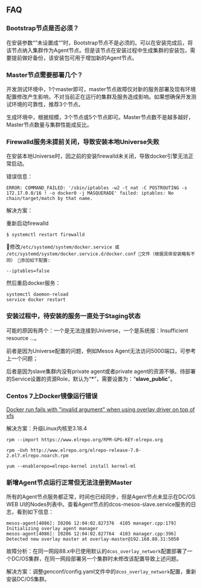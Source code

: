 ## FAQ

### Bootstrap节点是否必须？

在安装参数“”未设置成“”时，Bootstrap节点不是必须的。可以在安装完成后，将该节点纳入集群作为Agent节点。但是该节点在安装过程中生成集群的安装包，需要提前做好备份，该安装包可用于增加新的Agent节点。

### Master节点需要部署几个？

开发测试环境中，1个master即可，master节点故障仅对新的服务部署及现有环境配置修改产生影响，不对当前正在运行的集群及服务造成影响。如果想确保开发测试环境的可靠性，推荐3个节点。

生成环境中，根据规模，3个节点或5个节点即可。Master节点数不是越多越好，Master节点数量与集群性能成反比。

### Firewalld服务未提前关闭，导致安装本地Universe失败

在安装本地Universe时，因之前的安装firewalld未关闭，导致docker引擎无法正常启动。

错误信息：

```
ERROR: COMMAND_FAILED: '/sbin/iptables -w2 -t nat -C POSTROUTING -s 172.17.0.0/16 ! -o docker0 -j MASQUERADE' failed: iptables: No chain/target/match by that name.
```

解决方案：

重新启动firewalld

```
$ systemctl restart firewalld
```

修改`/etc/systemd/system/docker.service 或 /etc/systemd/system/docker.service.d/docker.conf 文件（根据具体安装略有不同） 添加如下配置:`

```
--iptables=false
```

然后重启docker服务：

```
systemctl daemon-reload
service docker restart
```

### 安装过程中，待安装的服务一直处于Staging状态

可能的原因有两个：一个是无法连接到Universe，一个是系统报：Insufficient resource ...。

前者是因为Universe配置的问题，例如Mesos Agent无法访问5000端口，可参考上一个问题；

后者是因为slave集群内没有private agent或者private agent的资源不够。待部署的Service设置的资源Role，默认为“**\***”，需要设置为：“**slave\_public**”。

### Centos 7上Docker镜像运行错误

[Docker run fails with "invalid argument" when using overlay driver on top of xfs](https://github.com/docker/docker/issues/10294)

解决方案：升级Linux内核至3.18.4

```
rpm --import https://www.elrepo.org/RPM-GPG-KEY-elrepo.org

rpm -Uvh http://www.elrepo.org/elrepo-release-7.0-2.el7.elrepo.noarch.rpm

yum --enablerepo=elrepo-kernel install kernel-ml
```

### 新增Agent节点运行正常但无法注册到Master

所有的Agent节点服务都正常，时间也已经同步，但是Agent节点未显示在DC/OS WEB UI的Nodes列表中。查看Agent节点的dcos-mesos-slave.service服务的日志，看到如下信息：

```
mesos-agent[4086]: I0206 12:04:02.827376  4105 manager.cpp:179] Initializing overlay agent manager
mesos-agent[4086]: I0206 12:04:02.827764  4103 manager.cpp:396] Detected new overlay master at overlay-master@192.168.88.31:5050
```

故障分析：在同一网段88.x中已使用默认的`dcos_overlay_network`配置部署了一个DC/OS集群，在同一网段部署另一个集群时未修改该配置导致上述问题。

解决方案：调整genconf/config.yaml文件中的`dcos_overlay_network`配置，重新安装DC/OS集群。
